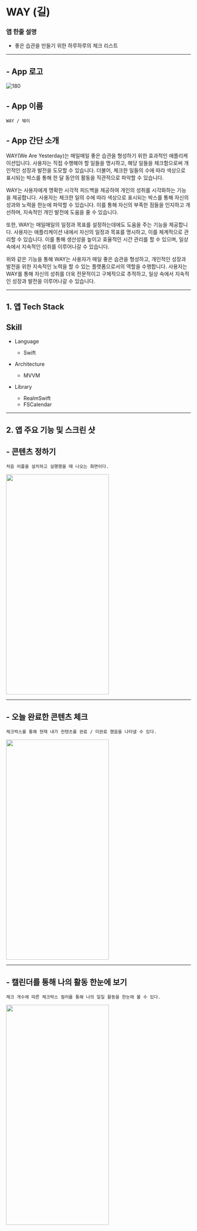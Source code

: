 # WAY (길)

### 앱 한줄 설명 
- 좋은 습관을 만들기 위한 하루하루의 체크 리스트

----------------------

## - App 로고
![180](https://user-images.githubusercontent.com/88191880/160760125-c218ed20-391e-427f-8646-afafd16fb1a9.png)

## - App 이름
    WAY / 웨이

## - App 간단 소개
WAY(We Are Yesterday)는 매일매일 좋은 습관을 형성하기 위한 효과적인 애플리케이션입니다. 사용자는 직접 수행해야 할 일들을 명시하고, 해당 일들을 체크함으로써 개인적인 성장과 발전을 도모할 수 있습니다. 더불어, 체크한 일들의 수에 따라 색상으로 표시되는 박스를 통해 한 달 동안의 활동을 직관적으로 파악할 수 있습니다.

WAY는 사용자에게 명확한 시각적 피드백을 제공하여 개인의 성취를 시각화하는 기능을 제공합니다. 사용자는 체크한 일의 수에 따라 색상으로 표시되는 박스를 통해 자신의 성과와 노력을 한눈에 파악할 수 있습니다. 이를 통해 자신의 부족한 점들을 인지하고 개선하며, 지속적인 개인 발전에 도움을 줄 수 있습니다.

또한, WAY는 매일매일의 일정과 목표를 설정하는데에도 도움을 주는 기능을 제공합니다. 사용자는 애플리케이션 내에서 자신의 일정과 목표를 명시하고, 이를 체계적으로 관리할 수 있습니다. 이를 통해 생산성을 높이고 효율적인 시간 관리를 할 수 있으며, 일상 속에서 지속적인 성취를 이루어나갈 수 있습니다.

위와 같은 기능을 통해 WAY는 사용자가 매일 좋은 습관을 형성하고, 개인적인 성장과 발전을 위한 지속적인 노력을 할 수 있는 플랫폼으로서의 역할을 수행합니다. 사용자는 WAY를 통해 자신의 성취를 더욱 전문적이고 구체적으로 추적하고, 일상 속에서 지속적인 성장과 발전을 이루어나갈 수 있습니다.

------------------------

## 1. 앱 Tech Stack

## Skill

- Language
    - Swift

- Architecture
    - MVVM

- Library
    - RealmSwift
    - FSCalendar

-------------------------------

## 2. 앱 주요 기능 및 스크린 샷
## - 콘텐츠 정하기 
    처음 어플을 설치하고 실행했을 때 나오는 화면이다.
<img src="https://user-images.githubusercontent.com/88191880/160760219-b0297c5f-b6cd-4291-8783-16ab7a07f113.png" width="280" height="600"/>

--------------------------------

## - 오늘 완료한 콘텐츠 체크
    체크박스를 통해 현재 내가 컨텐츠를 완료 / 미완료 했음을 나타낼 수 있다.
<img src="https://user-images.githubusercontent.com/88191880/160760383-0c0ba80c-688a-493e-861a-10c1f3441ddb.png" width="280" height="600"/>

-------------------------------

## - 캘린더를 통해 나의 활동 한눈에 보기
    체크 개수에 따른 체크박스 컬러를 통해 나의 일일 활동을 한눈에 볼 수 있다.
<img src="https://user-images.githubusercontent.com/88191880/160760452-2e41eb8a-ed0d-4bb8-8739-e1ddff703d05.png" width="280" height="600"/>
